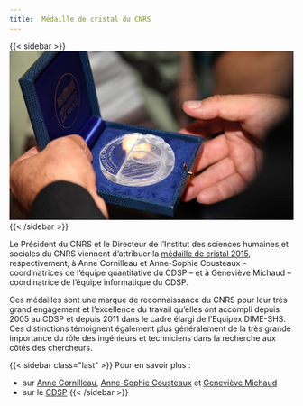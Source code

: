 ```yaml
---
title:  Médaille de cristal du CNRS
---
```


{{< sidebar >}}
![](img/actualites/Cristal-medaille.jpg)
{{< /sidebar >}}

Le Président du CNRS et le Directeur de l’Institut des sciences humaines et sociales du CNRS viennent d’attribuer la [médaille de cristal 2015](http://www.cnrs.fr/fr/recherche/prix/cristal.htm), respectivement, à Anne Cornilleau et  Anne-Sophie Cousteaux – coordinatrices de l’équipe quantitative du CDSP – et à Geneviève Michaud – coordinatrice de l’équipe informatique du CDSP.

Ces médailles sont une marque de reconnaissance du CNRS pour leur très grand engagement et l’excellence du travail qu’elles ont accompli depuis 2005 au CDSP et depuis 2011 dans le cadre élargi de l’Equipex DIME-SHS. Ces distinctions témoignent également plus généralement de la très grande importance du rôle des ingénieurs et techniciens dans la recherche aux côtés des chercheurs.

{{< sidebar class="last" >}}
Pour en savoir plus :

- sur [Anne Cornilleau](http://cdsp.sciences-po.fr/fiche.php?idFiche=5&lang=FR), [Anne-Sophie Cousteaux](http://cdsp.sciences-po.fr/fiche.php?idFiche=19&lang=FR) et [Geneviève Michaud](http://cdsp.sciences-po.fr/fiche.php?idFiche=13&lang=FR)
- sur le [CDSP](http://cdsp.sciences-po.fr/index.php?lang=FR)
{{< /sidebar >}}

